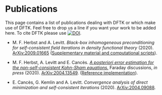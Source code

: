 # Publications

This page contains a list of publications
dealing with DFTK or which make use of DFTK.
Feel free to drop us a line if you want your work to be added here.
To cite DFTK please use
[![DOI](https://zenodo.org/badge/181734238.svg)](https://zenodo.org/badge/latestdoi/181734238).

- M. F. Herbst and A. Levitt.
  *Black-box inhomogeneous preconditioning for self-consistent field iterations in density functional theory* (2020).
  [ArXiv:2009.01665](https://arxiv.org/abs/2009.01665)
  ([Supplementary material and computational scripts](https://github.com/mfherbst/supporting-ldos-preconditioning/)).

- M. F. Herbst, A. Levitt and E. Cancès.
  [*A posteriori error estimation for the non-self-consistent Kohn-Sham equations.*](https://doi.org/10.1039/D0FD00048E)
  Faraday discussions, *in press* (2020).
  [ArXiv:2004.13549](https://arxiv.org/abs/2004.13549).
  ([Reference implementation](https://github.com/mfherbst/error-estimates-nonscf-kohn-sham)).

- E. Cancès, G. Kemlin and A. Levitt. *Convergence analysis of direct minimization and self-consistent iterations* (2020).
  [ArXiv:2004.09088](https://arxiv.org/abs/2004.09088).
